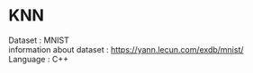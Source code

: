 # KNN
Dataset : MNIST<br />
information about dataset : https://yann.lecun.com/exdb/mnist/<br />
Language : C++<br />
